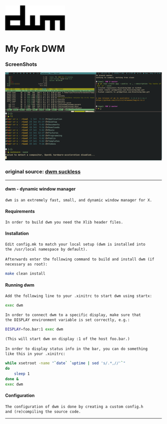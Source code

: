 ![dwm](./dwm.png)
# My Fork DWM
### ScreenShots
![dwm](./screenshot.png)

### original source: [dwm suckless](https://dwm.suckless.org/)

---
#### dwm - dynamic window manager
    dwm is an extremely fast, small, and dynamic window manager for X.

#### Requirements
    In order to build dwm you need the Xlib header files.

#### Installation
    Edit config.mk to match your local setup (dwm is installed into
    the /usr/local namespace by default).

    Afterwards enter the following command to build and install dwm (if
    necessary as root):
```sh
make clean install
```

#### Running dwm
    Add the following line to your .xinitrc to start dwm using startx:
```sh
exec dwm
```

    In order to connect dwm to a specific display, make sure that
    the DISPLAY environment variable is set correctly, e.g.:
```sh
DISPLAY=foo.bar:1 exec dwm
```
    (This will start dwm on display :1 of the host foo.bar.)

    In order to display status info in the bar, you can do something
    like this in your .xinitrc:
```sh
while xsetroot -name "`date` `uptime | sed 's/.*,//'`"
do
    sleep 1
done &
exec dwm
```

#### Configuration
    The configuration of dwm is done by creating a custom config.h
    and (re)compiling the source code.
---
